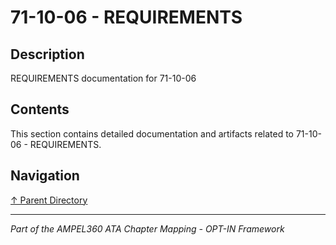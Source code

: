# 71-10-06 - REQUIREMENTS

## Description

REQUIREMENTS documentation for 71-10-06

## Contents

This section contains detailed documentation and artifacts related to 71-10-06 - REQUIREMENTS.

## Navigation

[↑ Parent Directory](../README.md)

---

*Part of the AMPEL360 ATA Chapter Mapping - OPT-IN Framework*
